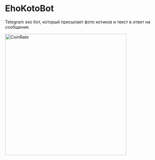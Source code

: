 # EhoKotoBot
Telegram эхо бот, который присылает фото котиков и текст в ответ на сообщения.

<img src="https://raw.githubusercontent.com/MarinaDVetrova/CoinRate/master/images/final.gif" width="400px" alt="CoinRate">
